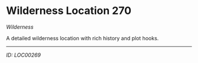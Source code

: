# Wilderness Location 270

*Wilderness*

A detailed wilderness location with rich history and plot hooks.

---
*ID: LOC00269*